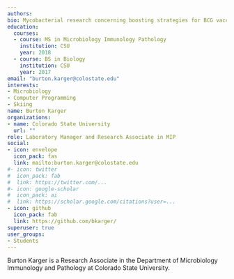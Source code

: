 ```yaml
---
authors:
bio: Mycobacterial research concerning boosting strategies for BCG vaccination strategies against Tuberculosis disease.
education:
  courses:
  - course: MS in Microbiology Immunology Pathology
    institution: CSU
    year: 2018
  - course: BS in Biology
    institution: CSU
    year: 2017
email: "burton.karger@colostate.edu"
interests:
- Microbiology
- Computer Programming
- Skiing
name: Burton Karger
organizations:
- name: Colorado State University
  url: ""
role: Laboratory Manager and Research Associate in MIP
social:
- icon: envelope
  icon_pack: fas
  link: mailto:burton.karger@colostate.edu
#- icon: twitter
#  icon_pack: fab
#  link: https://twitter.com/...
#- icon: google-scholar
#  icon_pack: ai
#  link: https://scholar.google.com/citations?user=...
- icon: github
  icon_pack: fab
  link: https://github.com/bkarger/
superuser: true
user_groups:
- Students
---
```


Burton Karger is a Research Associate in the Department of Microbiology Immunology and Pathology at Colorado 
State University.
